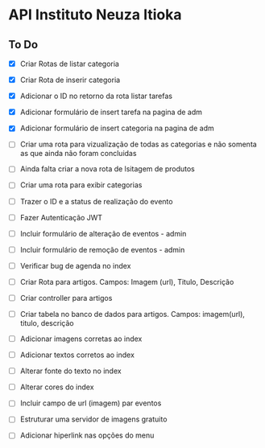 # API Instituto Neuza Itioka
 
## To Do
- [x] Criar Rotas de listar categoria
- [x] Criar Rota de inserir categoria
- [x] Adicionar o ID no retorno da rota listar tarefas
- [x] Adicionar formulário de insert tarefa na pagina de adm
- [x] Adicionar formulário de insert categoria na pagina de adm
- [ ] Criar uma rota para vizualização de todas as categorias e não somenta as que ainda não foram concluidas
- [ ] Ainda falta criar a nova rota de lsitagem de produtos
- [ ] Criar uma rota para exibir categorias
- [ ] Trazer o ID e a status de realização do evento
- [ ] Fazer Autenticação JWT
- [ ] Incluir formulário de alteração de eventos - admin
- [ ] Incluir formulário de remoção de eventos - admin
- [ ] Verificar bug de agenda no index
- [ ] Criar Rota para artigos. Campos: Imagem (url), Titulo, Descrição 
- [ ] Criar controller para artigos
- [ ] Criar tabela no banco de dados para artigos. Campos: imagem(url), titulo, descrição 
- [ ] Adicionar imagens corretas ao index
- [ ] Adicionar textos corretos ao index
- [ ] Alterar fonte do texto no index
- [ ] Alterar cores do index
- [ ] Incluir campo de url (imagem) par eventos
- [ ] Estruturar uma servidor de imagens gratuito 
- [ ] Adicionar hiperlink nas opções do menu


